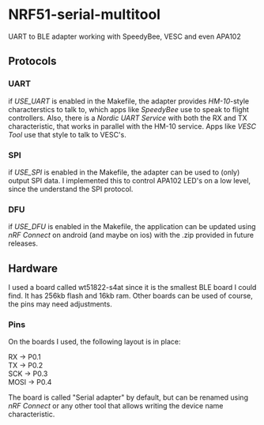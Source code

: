 # NRF51-serial-multitool
UART to BLE adapter working with SpeedyBee, VESC and even APA102

## Protocols
### UART
if *USE_UART* is enabled in the Makefile, the adapter provides
*HM-10*-style characterstics to talk to, which apps like *SpeedyBee* use to speak to flight controllers.
Also, there is a *Nordic UART Service* with both the RX and TX characteristic, that works in parallel with the HM-10 service.
Apps like *VESC Tool* use that style to talk to VESC's.

### SPI
if *USE_SPI* is enabled in the Makefile, the adapter can be used to (only) output SPI data.
I implemented this to control APA102 LED's on a low level, since the understand the SPI protocol.

### DFU
if *USE_DFU* is enabled in the Makefile, the application can be updated using *nRF Connect* on android (and maybe on ios) with the .zip
provided in future releases.

## Hardware
I used a board called wt51822-s4at since it is the smallest
BLE board I could find.
It has 256kb flash and 16kb ram.
Other boards can be used of course, the pins may need adjustments.
### Pins
On the boards I used, the following layout is in place:

RX   -> P0.1\
TX   -> P0.2\
SCK  -> P0.3\
MOSI -> P0.4

The board is called "Serial adapter" by default, but can be renamed using *nRF Connect* or any other tool that allows writing the device name characteristic.
